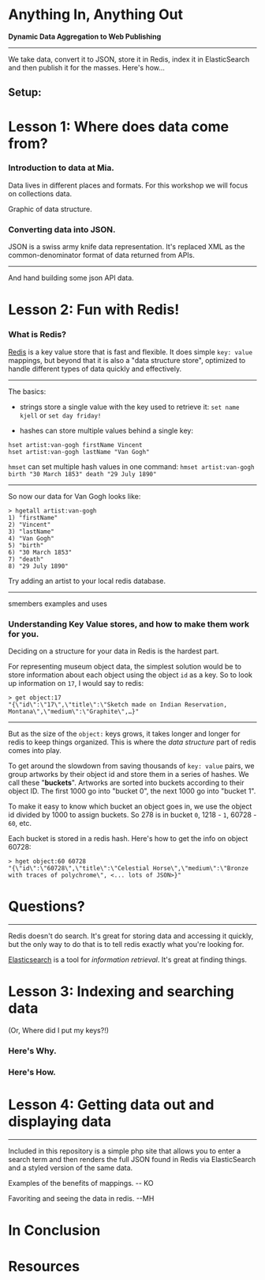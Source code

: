 # Anything In, Anything Out

**Dynamic Data Aggregation to Web Publishing**

---

We take data, convert it to JSON, store it in Redis, index it in ElasticSearch and then publish it for the masses. Here's how...

## Setup:



# Lesson 1: Where does data come from?

### Introduction to data at Mia.

Data lives in different places and formats. For this workshop we will focus on collections data.

Graphic of data structure.

### Converting data into JSON.

JSON is a swiss army knife data representation. It's replaced
XML as the common-denominator format of data returned from APIs.

---

And hand building some json API data.


# Lesson 2: Fun with Redis!

### What is Redis?

[Redis](http://redis.io) is a key value store that is fast and flexible. It does simple `key: value` mappings, but beyond that it is also a "data structure store", optimized to handle different types of data quickly and effectively.

---

The basics:

* strings store a single value with the key used to retrieve it: `set name kjell` or `set day friday!`

* hashes can store multiple values behind a single key:

```
hset artist:van-gogh firstName Vincent
hset artist:van-gogh lastName "Van Gogh"
```

`hmset` can set multiple hash values in one command: `hmset artist:van-gogh birth "30 March 1853" death "29 July 1890"`

---

So now our data for Van Gogh looks like:

```
> hgetall artist:van-gogh
1) "firstName"
2) "Vincent"
3) "lastName"
4) "Van Gogh"
5) "birth"
6) "30 March 1853"
7) "death"
8) "29 July 1890"
```

Try adding an artist to your local redis database.

---

smembers examples and uses

### Understanding Key Value stores, and how to make them work for you.

Deciding on a structure for your data in Redis is the hardest part.

For representing museum object data, the simplest solution would be to
store information about each object using the object `id` as a key. So
to look up information on `17`, I would say to redis:

```
> get object:17
"{\"id\":\"17\",\"title\":\"Sketch made on Indian Reservation, Montana\",\"medium\":\"Graphite\",…}"
```

---

But as the size of the `object:` keys grows, it takes longer and longer
for redis to keep things organized. This is where the *data structure*
part of redis comes into play.

To get around the slowdown from saving thousands of `key: value` pairs,
we group artworks by their object id and store them in a series of
hashes. We call these "**buckets**". Artworks are sorted into buckets
according to their object ID. The first 1000 go into "bucket 0", the
next 1000 go into "bucket 1".

To make it easy to know which bucket an object goes in, we use the
object id divided by 1000 to assign buckets. So 278 is in bucket `0`,
1218 - `1`, 60728 - `60`, etc.

Each bucket is stored in a redis hash. Here's how to get the info on object
60728:

```
> hget object:60 60728
"{\"id\":\"60728\",\"title\":\"Celestial Horse\",\"medium\":\"Bronze with traces of polychrome\", <... lots of JSON>}"
```

# Questions?

 ---

Redis doesn't do search. It's great for storing data and accessing it
quickly, but the only way to do that is to tell redis exactly what you're
looking for.

[Elasticsearch](https://www.elastic.co/products/elasticsearch) is a tool
for *information retrieval*. It's great at finding things.

# Lesson 3: Indexing and searching data

(Or, Where did I put my keys?!)

### Here's Why.

### Here's How.

# Lesson 4: Getting data out and displaying data

---

Included in this repository is a simple php site that allows you to enter a search term and then renders the full JSON found in Redis via ElasticSearch and a styled version of the same data.

Examples of the benefits of mappings. -- KO

Favoriting and seeing the data in redis. --MH

# In Conclusion

# Resources
